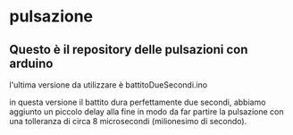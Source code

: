 # pulsazione
## Questo è il repository delle pulsazioni con arduino

l'ultima versione da utilizzare è battitoDueSecondi.ino

in questa versione il battito dura perfettamente due secondi, abbiamo aggiunto un piccolo delay alla fine in modo da far partire la pulsazione con una tolleranza di circa 8 microsecondi (milionesimo di secondo).


 
